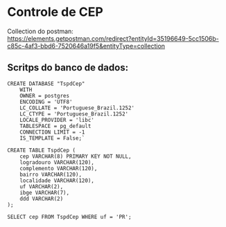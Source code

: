 # Controle de CEP

Collection do postman:<br> 
https://elements.getpostman.com/redirect?entityId=35196649-5cc1506b-c85c-4af3-bbd6-7520646a19f5&entityType=collection

## Scritps do banco de dados:

```
CREATE DATABASE "TspdCep"
    WITH
    OWNER = postgres
    ENCODING = 'UTF8'
    LC_COLLATE = 'Portuguese_Brazil.1252'
    LC_CTYPE = 'Portuguese_Brazil.1252'
    LOCALE_PROVIDER = 'libc'
    TABLESPACE = pg_default
    CONNECTION LIMIT = -1
    IS_TEMPLATE = False;`
```
```
CREATE TABLE TspdCep (
	cep VARCHAR(8) PRIMARY KEY NOT NULL,
	logradouro VARCHAR(120),
	complemento VARCHAR(120),
	bairro VARCHAR(120),
	localidade VARCHAR(120),
	uf VARCHAR(2),
	ibge VARCHAR(7),
	ddd VARCHAR(2)
);
```

```
SELECT cep FROM TspdCep WHERE uf = 'PR';
```

